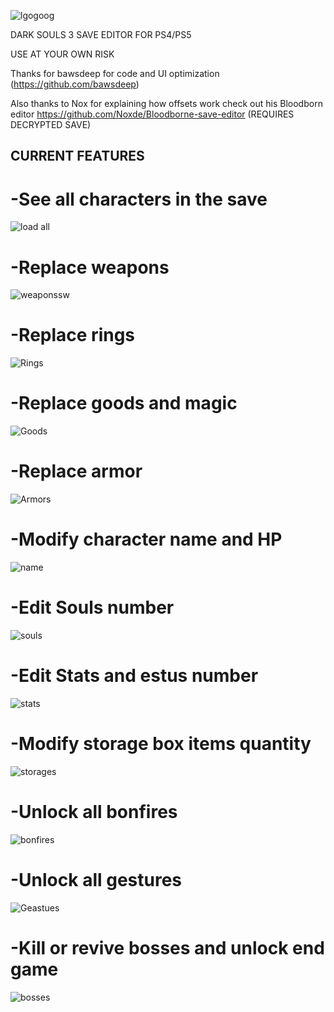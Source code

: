 ![lgogoog](https://github.com/user-attachments/assets/492ede59-3360-47d5-b006-7a307797785c)

DARK SOULS 3 SAVE EDITOR FOR PS4/PS5

USE AT YOUR OWN RISK

Thanks for bawsdeep for code and UI optimization
(https://github.com/bawsdeep)

Also thanks to Nox for explaining how offsets work
check out his Bloodborn editor https://github.com/Noxde/Bloodborne-save-editor
(REQUIRES DECRYPTED SAVE)

## CURRENT FEATURES

#  -See all characters in the save
![load all](https://github.com/user-attachments/assets/26ef2100-fe74-4efc-befb-bd698f051566)

#  -Replace weapons 

![weaponssw](https://github.com/user-attachments/assets/db5096c5-3e4e-4761-bd9f-8fe3f2312fba)

#  -Replace rings

![Rings](https://github.com/user-attachments/assets/1ac3a745-f6e7-49b2-a761-61fab72633b0)

#  -Replace goods and magic

![Goods](https://github.com/user-attachments/assets/25e7c71b-490f-4b13-b1c2-85acb430e258)

#  -Replace armor

![Armors](https://github.com/user-attachments/assets/cf61b444-e5bd-4fd7-9459-20565557fede)

#  -Modify character name and HP

![name](https://github.com/user-attachments/assets/b9d32b07-0a05-4c46-b169-545d9ff392a1)

#  -Edit Souls number

![souls](https://github.com/user-attachments/assets/b03a3b80-3d32-47b3-a18d-526205712d90)

#  -Edit Stats and estus number

![stats](https://github.com/user-attachments/assets/179e28e7-6f7a-4f4e-bfc8-d20623ad72e3)

#  -Modify storage box items quantity 

![storages](https://github.com/user-attachments/assets/b1ee3ac5-a9b5-473d-a111-e35b0c8c81bc)

#  -Unlock all bonfires

![bonfires](https://github.com/user-attachments/assets/05bf0a08-ff43-4c7c-b826-bc9dcbb0c34e)

#  -Unlock all gestures 

![Geastues](https://github.com/user-attachments/assets/011bf185-bad9-4709-948e-a7b26326b43c)

#  -Kill or revive bosses and unlock end game

![bosses](https://github.com/user-attachments/assets/6e622fd1-fead-4b41-9b91-789d6a4cbeee)







